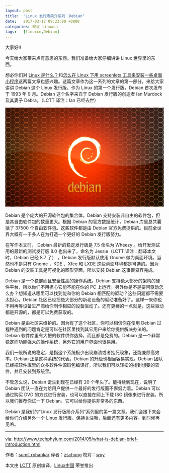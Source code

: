 ```yaml
---
layout: post
title:	"Linux 发行版简介系列：Debian"
date:	2017-03-12 09:23:00 +0800 
categories:	观点 linuxcn 
tags:	[linuxcn,Debian]
---
```



大家好!!


今天给大家带来点有意思的东西。我们准备给大家仔细讲讲 Linux 世界里的东西。


想必你们对 [Linux 是什么？](/article-8285-1.html)和[怎么在 Linux 下用 screenlets 工具来安装一些桌面小程序](http://www.techphylum.com/2014/05/desktop-gadgets-in-linux-ubuntu.html)这两篇文章也感兴趣。这篇文章作为这一系列的文章的第一部分，来给大家讲讲 Debian 这个 Linux 发行版。作为 Linux 的第一个发行版，Debian 首次发布于 1993 年 9 月。Debian 这个名字来自于 Debian 发行版的创造者 Ian Murdock 及其妻子 Debra。（LCTT 译注：Ian 已经去世）


![](/Asserts/Images/album/201703/12/092323vd0x27xmu00xd5x1.jpg)


Debian 是个庞大的开源软件包的集合体。Debian 支持安装非自由的软件包，但是其自由软件包的数量更大。根据 Debian 的官方数据统计，Debian 库里总共囊括了 37500 个自由软件包。这些软件都是由 Debian 官方免费提供的。目前全世界大概有一千多人在为打造一个更好的 Debian 发行版努力。


在写作本文时， Debian 最新的稳定发行版是 7.5 命名为 Wheezy 。给开发测试用的最新的测试发行版 8.0 也出来了，命名为 Jessie（LCTT 译注：翻译本文时，Debian 已经 8.7 了） 。Debian 发行版默认使用 Gnome 做为桌面环境。当然也不是只有 Gnome ，KDE 、Xfce 和 LXDE 这些桌面环境都是可选的。因为 Debian 的安装工具是可视化的图形界面，所以安装 Debian 这事很易容完成。


Debian 是一个稳健而且安全性高的操作系统。Debian 支持绝大部分的架构的硬件平台，所以你们不用担心它能不能在你的 PC 上运行。另外你是不是要问驱动怎么办？想知道从哪里可以找到能和你的 Debian 相匹配的驱动？这些问题都不需要太担心，Debian 社区已经把绝大部分的新老设备的驱动准备好了。这样一来你也不用再等设备生产商给你制作相应的设备驱动了。还有更棒的一点就是，这些驱动都是开源的，都是可以免费获取的。


Debian 是由社区来维护的。因为有了这个社区，你可以相信你在使用 Debian 过程种遇到的问题肯定是可以在社区里找到其它用户来给你提供解决办法的。Debian 软件库里有大把的软件供你选择，而且都是免费的。Debian 是一个非常稳定而功能强大的操作系统，另外它的用户界面也很易用。


我们一般所说的稳定，是指这个系统极少出现崩溃或者挂死现象，还能兼顾高效率。Debian 正是这种系统的代表。Debian 的升级也相当容易实现。Debian 团队已经把软件库里的众多软件件源码包编译好，所以我们可以轻松的找到想要的软件，并且安装到系统里。


不管怎么说，Debian 诞生到现在已经有 20 个年头了。能持续到现在，说明了 Debian 团队一直在为给用户提供一个最好的发行版而不懈努力着。Debian 可以通过购买 DVD 的方式进行安装，也可以直接在网上下载 ISO 镜像来进行安装。所以我们推荐你试一下 Debian。它可以给你提供非常多的东西。


Debian 是我们的“Linux 发行版简介系列”系列里的第一篇文章。我们会接下来会给你们介绍另外一个 Linux 发行版。保持关注哦，后面还有更多内容。到时候再见咯。




---


via: <http://www.techphylum.com/2014/05/what-is-debian-brief-introduction.html>


作者：[sumit rohankar](https://plus.google.com/112160169713374382262)  译者：[zschong](https://github.com/zschong) 校对：[wxy](https://github.com/wxy)


本文由 [LCTT](https://github.com/LCTT/TranslateProject) 原创编译，[Linux中国](https://linux.cn/) 荣誉推出
